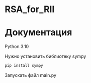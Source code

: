 # RSA_for_RII
# Документация


Python 3.10

Нужно установить библиотеку sympy 
```bash
pip install sympy
```
Запускать файл main.py